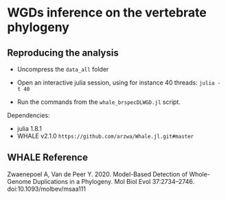 # WGDs inference on the vertebrate phylogeny

## Reproducing the analysis

- Uncompress the `data_all` folder

- Open an interactive julia session, using for instance 40 threads: `julia -t 40`

- Run the commands from the `whale_brspecDLWGD.jl` script.


Dependencies:

- julia 1.8.1
- WHALE v2.1.0 `https://github.com/arzwa/Whale.jl.git#master`

## WHALE Reference

Zwaenepoel A, Van de Peer Y. 2020. Model-Based Detection of Whole-Genome Duplications in a Phylogeny. Mol Biol Evol 37:2734–2746. doi:10.1093/molbev/msaa111